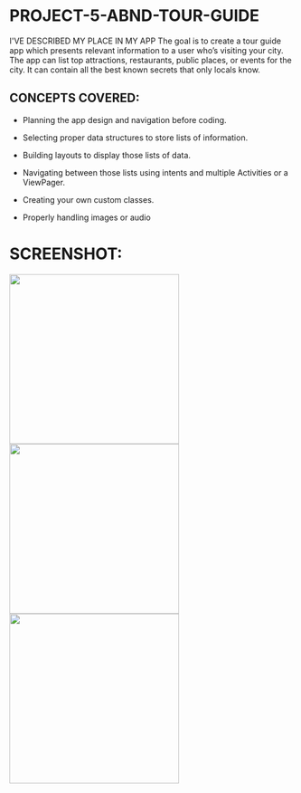 # PROJECT-5-ABND-TOUR-GUIDE
I'VE DESCRIBED MY PLACE IN MY APP
The goal is to create a tour guide app which presents relevant information to a user who’s visiting your city. 
The app can list top attractions, restaurants, public places, or events for the city.
It can contain all the best known secrets that only locals know.

## CONCEPTS COVERED:

- Planning the app design and navigation before coding.

- Selecting proper data structures to store lists of information.

- Building layouts to display those lists of data.

- Navigating between those lists using intents and multiple Activities or a ViewPager.

- Creating your own custom classes.

- Properly handling images or audio

# SCREENSHOT:

<img src="https://user-images.githubusercontent.com/27724580/27986790-976bb88a-63b8-11e7-8089-86c215d6618e.png" width="300"/>

<img src="https://user-images.githubusercontent.com/27724580/27986791-976fbd2c-63b8-11e7-8835-8fe72dfa09f1.png"  width="300"/>

<img src="https://user-images.githubusercontent.com/27724580/27986792-9789792e-63b8-11e7-850f-3373d12b797a.png"  width="300"/>

